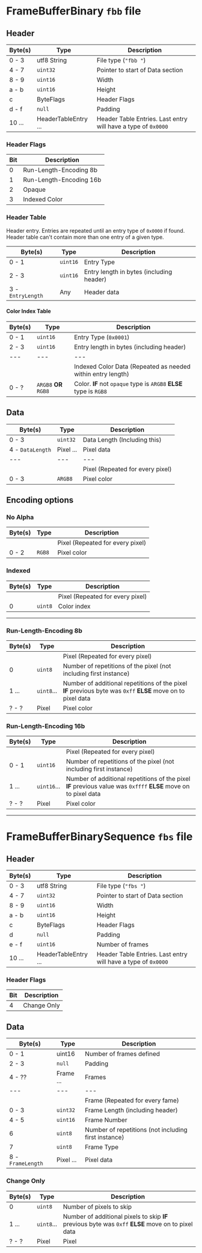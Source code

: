 # FrameBufferBinary `fbb` file

## Header

| Byte(s) | Type | Description |
|---|---|---|
| 0 - 3 | utf8 String | File type (`"fbb "`) |
| 4 - 7 | `uint32` | Pointer to start of Data section |
| 8 - 9 | `uint16` | Width |
| a - b | `uint16` | Height |
| c | ByteFlags | Header Flags |
| d - f | `null` | Padding |
| 10 ... | HeaderTableEntry ... | Header Table Entries. Last entry will have a type of `0x0000` |

### Header Flags

| Bit | Description |
|---|---|
| 0 | Run-Length-Encoding 8b |
| 1 | Run-Length-Encoding 16b |
| 2 | Opaque |
| 3 | Indexed Color |

### Header Table

Header entry. Entries are repeated until an entry type of `0x0000` if found. Header table can't contain more than one entry of a given type.

| Byte(s) | Type | Description |
|---|---|---|
| 0 - 1 | `uint16` | Entry Type |
| 2 - 3 | `uint16` | Entry length in bytes (including header) |
| 3 - `EntryLength` | Any | Header data |

#### Color Index Table

| Byte(s) | Type | Description |
|---|---|---|
| 0 - 1 | `uint16` | Entry Type (`0x0001`) |
| 2 - 3 | `uint16` | Entry length in bytes (including header) |
|---|---|---|
|  |  | Indexed Color Data (Repeated as needed within entry length) |
| 0 - ? | `ARGB8` **OR** `RGB8` | Color. **IF** not `opaque` type is `ARGB8` **ELSE** type is `RGB8` |

## Data

| Byte(s) | Type | Description |
|---|---|---|
| 0 - 3 | `uint32` | Data Length (Including this) |
| 4 - `DataLength` | Pixel ... | Pixel data |
|---|---|---|
|  |  | Pixel (Repeated for every pixel) |
| 0 - 3 | `ARGB8` | Pixel color |

## Encoding options

### No Alpha

| Byte(s) | Type | Description |
|---|---|---|
|  |  | Pixel (Repeated for every pixel) |
| 0 - 2 | `RGB8` | Pixel color |

### Indexed

| Byte(s) | Type | Description |
|---|---|---|
|  |  | Pixel (Repeated for every pixel) |
| 0 | `uint8` | Color index |

---

### Run-Length-Encoding 8b

| Byte(s) | Type | Description |
|---|---|---|
|  |  | Pixel (Repeated for every pixel) |
| 0 | `uint8` | Number of repetitions of the pixel (not including first instance) |
| 1 ... | `uint8`... | Number of additional repetitions of the pixel **IF** previous byte was `0xff` **ELSE** move on to pixel data |
| ? - ? | Pixel | Pixel color |

### Run-Length-Encoding 16b

| Byte(s) | Type | Description |
|---|---|---|
|  |  | Pixel (Repeated for every pixel) |
| 0 - 1 | `uint16` | Number of repetitions of the pixel (not including first instance) |
| 1 ... | `uint16`... | Number of additional repetitions of the pixel **IF** previous value was `0xffff` **ELSE** move on to pixel data |
| ? - ? | Pixel | Pixel color |

---

# FrameBufferBinarySequence `fbs` file

## Header

| Byte(s) | Type | Description |
|---|---|---|
| 0 - 3 | utf8 String | File type (`"fbs "`) |
| 4 - 7 | `uint32` | Pointer to start of Data section |
| 8 - 9 | `uint16` | Width |
| a - b | `uint16` | Height |
| c | ByteFlags | Header Flags |
| d | `null` | Padding |
| e - f | `uint16` | Number of frames |
| 10 ... | HeaderTableEntry ... | Header Table Entries. Last entry will have a type of `0x0000` |

### Header Flags

| Bit | Description |
|---|---|
| 4 | Change Only |

## Data

| Byte(s) | Type | Description |
|---|---|---|
| 0 - 1 | uint16 | Number of frames defined |
| 2 - 3 | `null` | Padding |
| 4 - ?? | Frame ... | Frames |
|---|---|---|
|  |  | Frame (Repeated for every fame) |
| 0 - 3 | `uint32` | Frame Length (including header)
| 4 - 5 | `uint16` | Frame Number |
| 6 | `uint8` | Number of repetitions (not including first instance) |
| 7 | `uint8` | Frame Type |
| 8 - `FrameLength` | Pixel ... | Pixel data |

### Change Only

| Byte(s) | Type | Description |
|---|---|---|
| 0 | `uint8` | Number of pixels to skip |
| 1 ... | `uint8`... | Number of additional pixels to skip **IF** previous byte was `0xff` **ELSE** move on to pixel data |
| ? - ? | Pixel | Pixel |